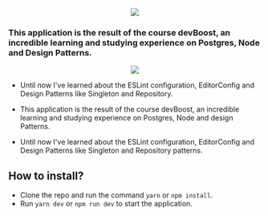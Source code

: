 <p align="center">
<img  src="https://user-images.githubusercontent.com/51785898/89909846-e4176480-dbc5-11ea-9865-2e0bd3fdc949.png"></img>
</p>


### This application is the result of the course devBoost, an incredible learning and studying experience on Postgres, Node and Design Patterns.
<p align="center">
 <img src="https://user-images.githubusercontent.com/51785898/89910467-a961fc00-dbc6-11ea-9a7b-a29ce197ca3f.png"/>
</p>

* Until now I've learned about the ESLint configuration, EditorConfig and Design Patterns like Singleton and Repository.

* This application is the result of the course devBoost, an incredible learning and studying experience on Postgres, Node and design Patterns.

* Until now I've learned about the ESLint configuration, EditorConfig and Design Patterns like Singleton and Repository patterns.

## How to install?

* Clone the repo and run the command `yarn` or `npm install`.
* Run `yarn dev` or `npm run dev` to start the application.

